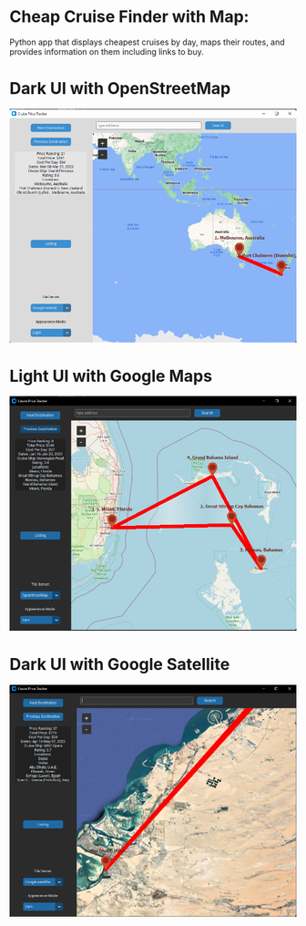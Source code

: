 # Cheap Cruise Finder with Map:
Python app that displays cheapest cruises by day, maps their routes, and provides information on them including links to buy.

# Dark UI with OpenStreetMap
![Screenshot1](screenshot_1.png)

# Light UI with Google Maps
![Screenshot2](screenshot_2.png)

# Dark UI with Google Satellite
![Screenshot3](screenshot_3.png)
